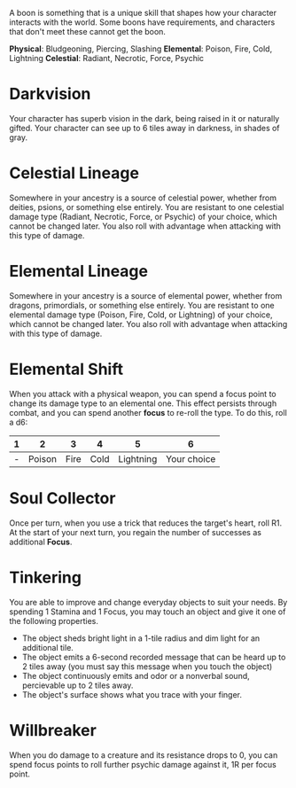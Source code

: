 A boon is something that is a unique skill that shapes how your character interacts with the world. Some boons have requirements, and characters that don't meet these cannot get the boon.

**Physical**: Bludgeoning, Piercing, Slashing
**Elemental**: Poison, Fire, Cold, Lightning
**Celestial**: Radiant, Necrotic, Force, Psychic

# Darkvision
Your character has superb vision in the dark, being raised in it or naturally gifted. Your character can see up to 6 tiles away in darkness, in shades of gray.

# Celestial Lineage
Somewhere in your ancestry is a source of celestial power, whether from deities, psions, or something else entirely. You are resistant to one celestial damage type (Radiant, Necrotic, Force, or Psychic) of your choice, which cannot be changed later. You also roll with advantage when attacking with this type of damage.

# Elemental Lineage
Somewhere in your ancestry is a source of elemental power, whether from dragons, primordials, or something else entirely. You are resistant to one elemental damage type (Poison, Fire, Cold, or Lightning) of your choice, which cannot be changed later. You also roll with advantage when attacking with this type of damage.

# Elemental Shift
When you attack with a physical weapon, you can spend a focus point to change its damage type to an elemental one. This effect persists through combat, and you can spend another **focus** to re-roll the type. To do this, roll a d6:

|1|2|3|4|5|6|
|-|-|-|-|-|-|
|-|Poison|Fire|Cold|Lightning|Your choice|

# Soul Collector
Once per turn, when you use a trick that reduces the target's heart, roll R1. At the start of your next turn, you regain the number of successes as additional **Focus**.

# Tinkering
You are able to improve and change everyday objects to suit your needs. By spending 1 Stamina and 1 Focus, you may touch an object and give it one of the following properties.
- The object sheds bright light in a 1-tile radius and dim light for an additional tile.
- The object emits a 6-second recorded message that can be heard up to 2 tiles away (you must say this message when you touch the object)
- The object continuously emits and odor or a nonverbal sound, percievable up to 2 tiles away.
- The object's surface shows what you trace with your finger.

# Willbreaker
When you do damage to a creature and its resistance drops to 0, you can spend focus points to roll further psychic damage against it, 1R per focus point.